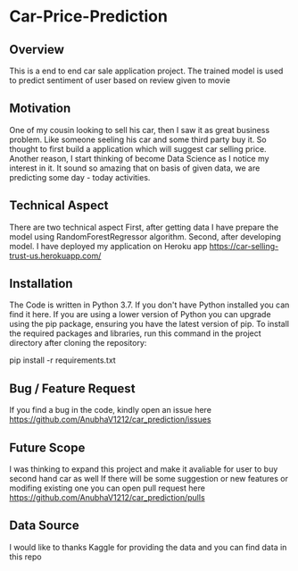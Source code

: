 # Car-Price-Prediction

## Overview
This is a end to end car sale application project. The trained model is used to predict sentiment of user based on review given to movie

## Motivation
One of my cousin looking to sell his car, then I saw it as great business problem. Like someone seeling his car and some third party buy it. So thought to first build a application which will suggest car selling price.
Another reason, I start thinking of become Data Science as I notice my interest in it. It sound so amazing that on basis of given data, we are predicting some day - today activities.


## Technical Aspect
There are two technical aspect
First, after getting data I have prepare the model using RandomForestRegressor algorithm.
Second, after developing model. I have deployed my application on Heroku app <https://car-selling-trust-us.herokuapp.com/>

## Installation
The Code is written in Python 3.7. If you don't have Python installed you can find it here. If you are using a lower version of Python you can upgrade using the pip package, ensuring you have the latest version of pip. To install the required packages and libraries, run this command in the project directory after cloning the repository:

pip install -r requirements.txt
  
## Bug / Feature Request
If you find a bug in the code, kindly open an issue here <https://github.com/AnubhaV1212/car_prediction/issues>

## Future Scope
I was thinking to expand this project and make it avaliable for user to buy second hand car as well
If there will be some suggestion or new features or modifing existing one you can open pull request here <https://github.com/AnubhaV1212/car_prediction/pulls>

## Data Source 
I would like to thanks Kaggle for providing the data and you can find data in this repo
